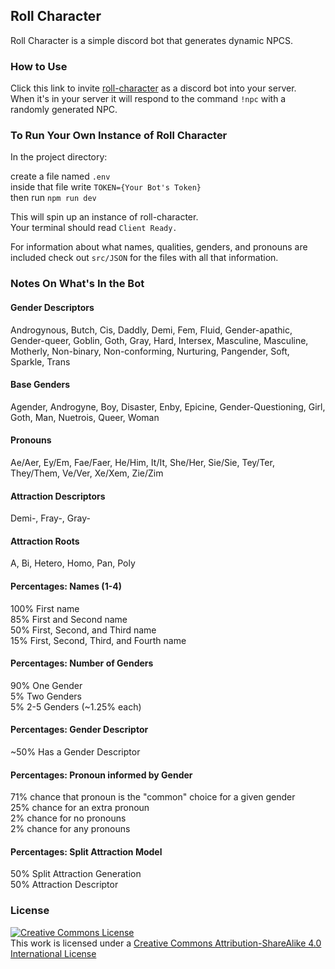 ## Roll Character

Roll Character is a simple discord bot that generates dynamic NPCS.

### How to Use

Click this link to invite [roll-character](https://t.co/9X0A9QqWst?amp=1) as a discord bot into your server.  
When it's in your server it will respond to the command `!npc` with a randomly generated NPC.

### To Run Your Own Instance of Roll Character

In the project directory:  
  
create a file named `.env`  
inside that file write `TOKEN={Your Bot's Token}`  
then run `npm run dev`  

This will spin up an instance of roll-character.  
Your terminal should read `Client Ready.`

For information about what names, qualities, genders, and pronouns are included check out `src/JSON` for the files with all that information.

### Notes On What's In the Bot

#### Gender Descriptors
Androgynous, Butch, Cis, Daddly, Demi, Fem, Fluid, Gender-apathic, Gender-queer, Goblin, Goth, Gray, Hard, Intersex, Masculine, Masculine, Motherly, Non-binary, Non-conforming, Nurturing, Pangender, Soft, Sparkle, Trans

#### Base Genders
Agender, Androgyne, Boy, Disaster, Enby, Epicine, Gender-Questioning, Girl, Goth, Man, Nuetrois, Queer, Woman

#### Pronouns
Ae/Aer, Ey/Em, Fae/Faer, He/Him, It/It, She/Her, Sie/Sie, Tey/Ter, They/Them, Ve/Ver, Xe/Xem, Zie/Zim

#### Attraction Descriptors
Demi-, Fray-, Gray-

#### Attraction Roots
A, Bi, Hetero, Homo, Pan, Poly

#### Percentages: Names (1-4)
100% First name  
85% First and Second name  
50% First, Second, and Third name  
15% First, Second, Third, and Fourth name

#### Percentages: Number of Genders
90% One Gender  
5% Two Genders  
5% 2-5 Genders (~1.25% each)

#### Percentages: Gender Descriptor
~50% Has a Gender Descriptor

#### Percentages: Pronoun informed by Gender
71% chance that pronoun is the "common" choice for a given gender  
25% chance for an extra pronoun  
2% chance for no pronouns  
2% chance for any pronouns

#### Percentages: Split Attraction Model
50% Split Attraction Generation  
50% Attraction Descriptor  

### License

<a rel="license" href="http://creativecommons.org/licenses/by-sa/4.0/"><img alt="Creative Commons License" style="border-width:0" src="https://i.creativecommons.org/l/by-sa/4.0/88x31.png" /></a><br />This work is licensed under a <a rel="license" href="http://creativecommons.org/licenses/by-sa/4.0/">Creative Commons Attribution-ShareAlike 4.0 International License</a>

